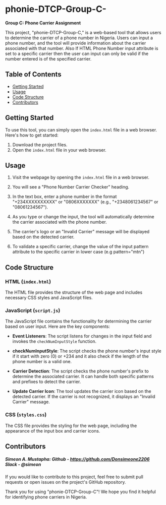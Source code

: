 # phonie-DTCP-Group-C-

**Group C: Phone Carrier Assignment**

This project, "phonie-DTCP-Group-C," is a web-based tool that allows users to determine the carrier of a phone number in Nigeria. 
Users can input a phone number, and the tool will provide information about the carrier associated with that number.
Also If HTML Phone Number input attribute is set to a specific carrier then the user can input can only be valid if the number entered is of the specified carrier.
## Table of Contents
- [Getting Started](#getting-started)
- [Usage](#usage)
- [Code Structure](#code-structure)
- [Contributors](#contributors)

## Getting Started

To use this tool, you can simply open the `index.html` file in a web browser. Here's how to get started:

1. Download the project files.
2. Open the `index.html` file in your web browser.

## Usage

1. Visit the webpage by opening the `index.html` file in a web browser.

2. You will see a "Phone Number Carrier Checker" heading.

3. In the text box, enter a phone number in the format "+234XXXXXXXXXX" or "0806XXXXXXX" (e.g., "+2348061234567" or "08061234567").

4. As you type or change the input, the tool will automatically determine the carrier associated with the phone number.

5. The carrier's logo or an "Invalid Carrier" message will be displayed based on the detected carrier.

6. To validate a specific carrier, change the value of the input pattern attribute to the specific carrier in lower case (e.g pattern="mtn")

## Code Structure

### HTML (`index.html`)

The HTML file provides the structure of the web page and includes necessary CSS styles and JavaScript files.

### JavaScript (`script.js`)

The JavaScript file contains the functionality for determining the carrier based on user input. Here are the key components:

- **Event Listeners**: The script listens for changes in the input field and invokes the `checkNumInputStyle` function.

- **checkNumInputStyle**: The script checks the phone number's input style if it start with zero (0) or +234 and it also check if the length of the phone number is a valid one.

- **Carrier Detection**: The script checks the phone number's prefix to determine the associated carrier. It can handle both specific patterns and prefixes to detect the carrier.

- **Update Carrier Icon**: The tool updates the carrier icon based on the detected carrier. If the carrier is not recognized, it displays an "Invalid Carrier" message.

### CSS (`styles.css`)

The CSS file provides the styling for the web page, including the appearance of the input box and carrier icons.

## Contributors
##### Simeon A. Mustapha: Github - https://github.com/Donsimeone2206 Slack - @simeon

If you would like to contribute to this project, feel free to submit pull requests or open issues on the project's GitHub repository.

Thank you for using "phonie-DTCP-Group-C"! We hope you find it helpful for identifying phone carriers in Nigeria.
